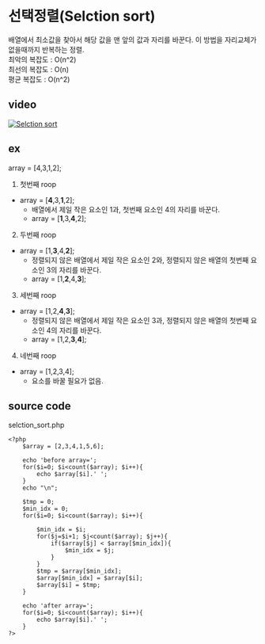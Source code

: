 선택정렬(Selction sort)
==================
배열에서 최소값을 찾아서 해당 값을 맨 앞의 값과 자리를 바꾼다. 이 방법을 자리교체가 없을때까지 반복하는 정렬.</br>
최악의 복잡도 : O(n^2)</br>
최선의 복잡도 : O(n)</br>
평균 복잡도 : O(n^2)</br>

video
-------------------
[![Selction sort](http://img.youtube.com/vi/Ns4TPTC8whw/0.jpg)](https://youtu.be/Ns4TPTC8whw?t=0s)

ex
------------------
array = [4,3,1,2];</br>
1. 첫번째 roop
- array = [**4**,3,**1**,2];
	- 배열에서 제일 작은 요소인 1과, 첫번째 요소인 4의 자리를 바꾼다.
	- array = [**1**,3,**4**,2];
	
2. 두번째 roop
- array = [1,**3**,4,**2**];
	- 정렬되지 않은 배열에서 제일 작은 요소인 2와, 정렬되지 않은 배열의 첫번째 요소인 3의 자리를 바꾼다.
	- array = [1,**2**,4,**3**];
	
3. 세번째 roop
- array = [1,2,**4**,**3**];
	- 정렬되지 않은 배열에서 제일 작은 요소인 3과, 정렬되지 않은 배열의 첫번째 요소인 4의 자리를 바꾼다.
	- array = [1,2,**3**,**4**];
	
4. 네번째 roop
- array = [1,2,3,4];
	- 요소를 바꿀 필요가 없음.

source code
--------------------
selction_sort.php
	
	<?php
		$array = [2,3,4,1,5,6];
		
		echo 'before array=';
		for($i=0; $i<count($array); $i++){
			echo $array[$i].' ';
		}
		echo "\n";
		
		$tmp = 0;
		$min_idx = 0;
		for($i=0; $i<count($array); $i++){

			$min_idx = $i;
			for($j=$i+1; $j<count($array); $j++){
				if($array[$j] < $array[$min_idx]){
					$min_idx = $j;
				}
			}
			$tmp = $array[$min_idx];
			$array[$min_idx] = $array[$i];
			$array[$i] = $tmp;
		}
		
		echo 'after array=';
		for($i=0; $i<count($array); $i++){
			echo $array[$i].' ';
		}
	?>
